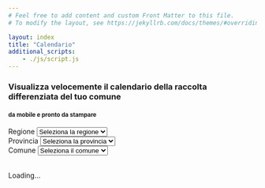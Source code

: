 ```yaml
---
# Feel free to add content and custom Front Matter to this file.
# To modify the layout, see https://jekyllrb.com/docs/themes/#overriding-theme-defaults

layout: index
title: "Calendario"
additional_scripts:
    - ./js/script.js
---
```

<div class="d-print-none">
    <div class="px-3 py-3 pt-md-5 pb-md-4 mx-auto text-center">
        <h3>Visualizza velocemente il calendario della raccolta differenziata del tuo comune</h3>
        <h4><small class="text-muted text-right">da mobile e pronto da stampare</small></h4>
    </div>
    <div>
        <form novalidate>
            <div class="form-row">
                <div class="form-group col-md-4">
                    <label for="regione">Regione</label>
                    <select class="form-control" id="regione" name="regione">
                        <option value="" label="Seleziona la regione"></option>
                    </select>
                </div>
                <div class="form-group col-md-4">
                    <label for="provincia">Provincia</label>
                    <select class="form-control" id="provincia" name="provincia">
                        <option value="" label="Seleziona la provincia"></option>
                    </select>
                </div>
                <div class="form-group col-md-4">
                    <label for="comune">Comune</label>
                    <select class="form-control" id="comune" name="comune">
                        <option value="" label="Seleziona il comune"></option>
                    </select>
                </div>
            </div>
        </form>
    </div>
    <table id="raccolta-differenziata-calendar" class="table table-bordered">
    </table>
</div>

<!-- Spinner stuff -->
<div id="spinner" class="d-print-none">
    <div class="spinner-border text-primary" role="status">
        <span class="sr-only">Loading...</span>
    </div>
</div>
<div id="spinner-backdrop" class="d-print-none"></div>

<script>
    const calendar = {{ site.data.calendar | jsonify }}
</script>